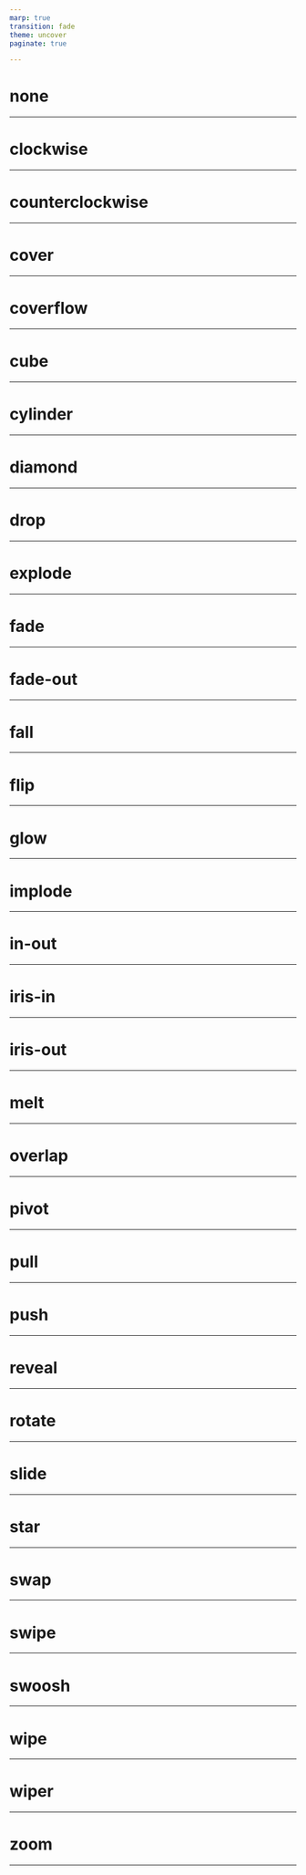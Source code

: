 ```yaml
---
marp: true
transition: fade
theme: uncover
paginate: true

---
```


<!-- _transition: none -->
<!-- _class: invert -->

# none

---

<!-- transition: clockwise 	-->

# clockwise

--- 

<!-- transition: counterclockwise 	-->
<!-- _class: invert -->

# counterclockwise

--- 


<!-- transition: cover -->

# cover

---

<!-- transition: coverflow 	-->
<!-- _class: invert -->

# coverflow

--- 

<!-- transition: cube 	-->

# cube

--- 

<!-- transition: cylinder 	-->
<!-- _class: invert -->

# cylinder

--- 

<!-- transition: diamond-->

# diamond

--- 

<!-- transition: drop 	-->
<!-- _class: invert -->

# drop

--- 

<!-- transition: explode 	-->

# explode

--- 

<!-- transition: fade 	-->
<!-- _class: invert -->

# fade

--- 

<!-- transition: fade-out-->

# fade-out

--- 

<!-- transition: fall 	-->
<!-- _class: invert -->

# fall

--- 

<!-- transition: flip 	-->

# flip

--- 

<!-- transition: glow 	-->
<!-- _class: invert -->

# glow

--- 

<!-- transition: implode -->
<!-- _class: invert -->

# implode

--- 

<!-- transition: in-out 	-->

# in-out

--- 

<!-- transition: iris-in 	-->
<!-- _class: invert -->

# iris-in

--- 

<!-- transition: iris-out 	-->

# iris-out

--- 

<!-- transition: melt -->
<!-- _class: invert -->
# melt

--- 

<!-- transition: overlap -->
# overlap

--- 

<!-- transition: pivot -->
<!-- _class: invert -->
# pivot

--- 

<!-- transition: pull -->
# pull

--- 

<!-- transition: push -->
<!-- _class: invert -->

# push

--- 

<!-- transition: reveal -->
# reveal

--- 

<!-- transition: rotate -->
<!-- _class: invert -->
# rotate

--- 

<!-- transition: slide -->
# slide

--- 

<!-- transition: star -->
<!-- _class: invert -->

# star

--- 

<!-- transition: swap -->
# swap

--- 

<!-- transition: swipe -->
<!-- _class: invert -->

# swipe

--- 

<!-- transition: swoosh -->
# swoosh

--- 

<!-- transition: wipe -->
<!-- _class: invert -->

# wipe

--- 

<!-- transition: wiper -->
# wiper

--- 

<!-- transition: zoom  -->
<!-- _class: invert -->

# zoom

--- 